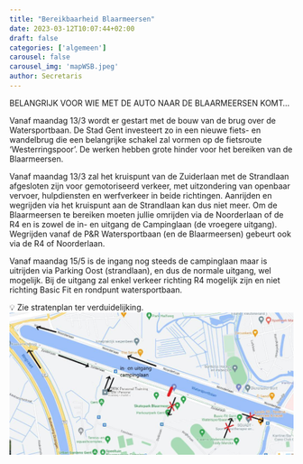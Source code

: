 ```yaml
---
title: "Bereikbaarheid Blaarmeersen"
date: 2023-03-12T10:07:44+02:00
draft: false
categories: ['algemeen']
carousel: false
carousel_img: 'mapWSB.jpeg'
author: Secretaris
---
```

BELANGRIJK VOOR WIE MET DE AUTO NAAR DE BLAARMEERSEN KOMT…

Vanaf maandag 13/3 wordt er gestart met de bouw van de brug over de Watersportbaan. De Stad Gent investeert zo in een nieuwe fiets- en wandelbrug die een belangrijke schakel zal vormen op de fietsroute ‘Westerringspoor’.
De werken hebben grote hinder voor het bereiken van de Blaarmeersen.

Vanaf maandag 13/3 zal het kruispunt van de Zuiderlaan met de Strandlaan afgesloten zijn voor gemotoriseerd verkeer, met uitzondering van openbaar vervoer, hulpdiensten en werfverkeer in beide richtingen.
Aanrijden en wegrijden via het kruispunt aan de Strandlaan kan dus niet meer. Om de Blaarmeersen te bereiken moeten jullie omrijden via de Noorderlaan of de R4 en is zowel de in- en uitgang de Campinglaan (de vroegere uitgang). Wegrijden vanaf de P&R Watersportbaan (en de Blaarmeersen) gebeurt ook via de R4 of Noorderlaan.

Vanaf maandag 15/5 is de ingang nog steeds de campinglaan maar is uitrijden via Parking Oost (strandlaan), en dus de normale uitgang, wel mogelijk.
Bij de uitgang zal enkel verkeer richting R4 mogelijk zijn en niet richting Basic Fit en rondpunt watersportbaan.

💡 Zie stratenplan ter verduidelijking.
![map](mapWSB.jpeg)








